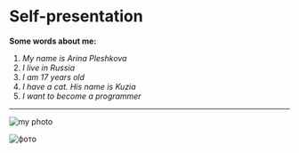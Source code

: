 # Self-presentation

**Some words about me:**

1. *My name is Arina Pleshkova*
2. *I live in Russia*
3. *I am 17 years old*
4. *I have a cat. His name is Kuzia*
5. *I want to become a programmer*

___

![my photo](https://drive.google.com/file/d/1JYknktR_e7PH_KfRTUe2rxrzNP6whxgK/view?usp=share_link)
 


![фото](https://user-images.githubusercontent.com/114813431/233418165-92af5996-838e-4c59-805f-5f62c7a566c3.jpg)
